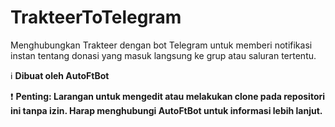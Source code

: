 # TrakteerToTelegram
Menghubungkan Trakteer dengan bot Telegram untuk memberi notifikasi instan tentang donasi yang masuk langsung ke grup atau saluran tertentu.

ℹ️ **Dibuat oleh AutoFtBot**

❗ **Penting: Larangan untuk mengedit atau melakukan clone pada repositori ini tanpa izin. Harap menghubungi AutoFtBot untuk informasi lebih lanjut.**
